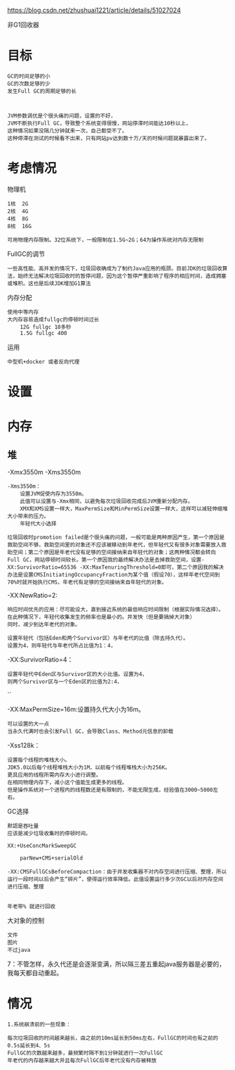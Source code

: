 

https://blog.csdn.net/zhushuai1221/article/details/51027024

非G1回收器

# 目标

    GC的时间足够的小
    GC的次数足够的少
    发生Full GC的周期足够的长


# 

    JVM参数调优是个很头痛的问题，设置的不好，
    JVM不断执行Full GC，导致整个系统变得很慢，网站停滞时间能达10秒以上，
    这种情况如果没隔几分钟就来一次，自己都受不了。
    这种停滞在测试的时候看不出来，只有网站pv达到数十万/天的时候问题就暴露出来了。

# 考虑情况

物理机

    1核  2G
    2核  4G
    4核  8G
    8核  16G 
    
    可用物理内存限制。32位系统下，一般限制在1.5G~2G；64为操作系统对内存无限制

FullGC的调节

    一些高性能、高并发的情况下，垃圾回收确成为了制约Java应用的瓶颈。目前JDK的垃圾回收算法，始终无法解决垃圾回收时的暂停问题，因为这个暂停严重影响了程序的相应时间，造成拥塞或堆积。这也是后续JDK增加G1算法

内存分配

    使用中等内存
    大内存容易造成fullgc的停顿时间过长
        12G fullgc 10多秒
        1.5G fullgc 400

运用

    中型机+docker 或者反向代理

# 设置

# 内存

## 堆



-Xmx3550m -Xms3550m 

    -Xms3550m：
        设置JVM促使内存为3550m。
        此值可以设置与-Xmx相同，以避免每次垃圾回收完成后JVM重新分配内存。
        XMX和XMS设置一样大，MaxPermSize和MinPermSize设置一样大，这样可以减轻伸缩堆大小带来的压力。
        年轻代大小选择
        
    垃圾回收时promotion failed是个很头痛的问题，一般可能是两种原因产生，第一个原因是救助空间不够，救助空间里的对象还不应该被移动到年老代，但年轻代又有很多对象需要放入救助空间；第二个原因是年老代没有足够的空间接纳来自年轻代的对象；这两种情况都会转向Full GC，网站停顿时间较长。第一个原因我的最终解决办法是去掉救助空间，设置-XX:SurvivorRatio=65536 -XX:MaxTenuringThreshold=0即可，第二个原因我的解决办法是设置CMSInitiatingOccupancyFraction为某个值（假设70），这样年老代空间到70%时就开始执行CMS，年老代有足够的空间接纳来自年轻代的对象。
        
        
        

-XX:NewRatio=2:

    响应时间优先的应用：尽可能设大，直到接近系统的最低响应时间限制（根据实际情况选择）。
    在此种情况下，年轻代收集发生的频率也是最小的。并发快（但是要搞掉大对象）
    同时，减少到达年老代的对象。
    
    设置年轻代（包括Eden和两个Survivor区）与年老代的比值（除去持久代）。
    设置为4，则年轻代与年老代所占比值为1：4，

-XX:SurvivorRatio=4：

    设置年轻代中Eden区与Survivor区的大小比值。设置为4，
    则两个Survivor区与一个Eden区的比值为2:4，
``

-XX:MaxPermSize=16m:设置持久代大小为16m。

    可以设置的大一点
    当永久代满时也会引发Full GC，会导致Class、Method元信息的卸载
            
-Xss128k：

    设置每个线程的堆栈大小。
    JDK5.0以后每个线程堆栈大小为1M，以前每个线程堆栈大小为256K。
    更具应用的线程所需内存大小进行调整。
    在相同物理内存下，减小这个值能生成更多的线程。
    但是操作系统对一个进程内的线程数还是有限制的，不能无限生成，经验值在3000~5000左右。


GC选择

    默認是吞吐量
    应该是减少垃圾收集时的停顿时间。
    
    XX:+UseConcMarkSweepGC
        
        parNew+CMS+serialOld
    
    -XX:CMSFullGCsBeforeCompaction：由于并发收集器不对内存空间进行压缩、整理，所以运行一段时间以后会产生“碎片”，使得运行效率降低。此值设置运行多少次GC以后对内存空间进行压缩、整理
    
    
    年老带% 就进行回收
    
大对象的控制

    文件
    图片
    不过java
    
7：不管怎样，永久代还是会逐渐变满，所以隔三差五重起java服务器是必要的，我每天都自动重起。



# 情况

    1.系统崩溃前的一些现象：
    
    每次垃圾回收的时间越来越长，由之前的10ms延长到50ms左右，FullGC的时间也有之前的0.5s延长到4、5s
    FullGC的次数越来越多，最频繁时隔不到1分钟就进行一次FullGC
    年老代的内存越来越大并且每次FullGC后年老代没有内存被释放
    
    